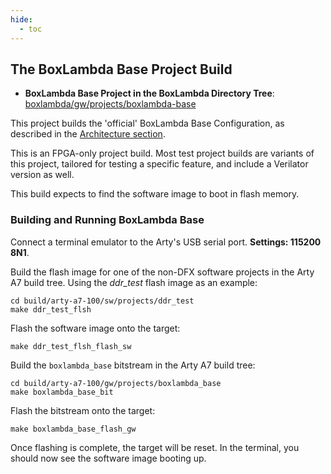 ```yaml
---
hide:
  - toc
---
```


## The BoxLambda Base Project Build

- **BoxLambda Base Project in the BoxLambda Directory Tree**:
  [boxlambda/gw/projects/boxlambda-base](https://github.com/epsilon537/boxlambda/tree/master/gw/projects/boxlambda_base)

This project builds the 'official' BoxLambda Base Configuration, as described in the [Architecture section](architecture.md#base-configuration).

This is an FPGA-only project build. Most test project builds are variants of this project, tailored for testing a specific feature, and include a Verilator version as well.

This build expects to find the software image to boot in flash memory.

### Building and Running BoxLambda Base

Connect a terminal emulator to the Arty's USB serial port. **Settings: 115200 8N1**.

Build the flash image for one of the non-DFX software projects in the Arty A7 build tree. Using the *ddr_test* flash image as an example:

```
cd build/arty-a7-100/sw/projects/ddr_test
make ddr_test_flsh
```

Flash the software image onto the target:

```
make ddr_test_flsh_flash_sw
```

Build the `boxlambda_base` bitstream in the Arty A7 build tree:

```
cd build/arty-a7-100/gw/projects/boxlambda_base
make boxlambda_base_bit
```

Flash the bitstream onto the target:

```
make boxlambda_base_flash_gw
```

Once flashing is complete, the target will be reset. In the terminal, you should now see the software image booting up.


